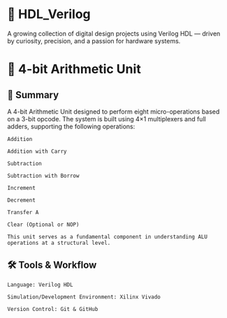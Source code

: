 # 🧠 HDL_Verilog

A growing collection of digital design projects using Verilog HDL — driven by curiosity, precision, and a passion for hardware systems.
# 🔢 4-bit Arithmetic Unit
## 📌 Summary

A 4-bit Arithmetic Unit designed to perform eight micro-operations based on a 3-bit opcode. The system is built using 4×1 multiplexers and full adders, supporting the following operations:

    Addition

    Addition with Carry

    Subtraction

    Subtraction with Borrow

    Increment

    Decrement

    Transfer A

    Clear (Optional or NOP)

    This unit serves as a fundamental component in understanding ALU operations at a structural level.

## 🛠 Tools & Workflow

    Language: Verilog HDL

    Simulation/Development Environment: Xilinx Vivado

    Version Control: Git & GitHub
